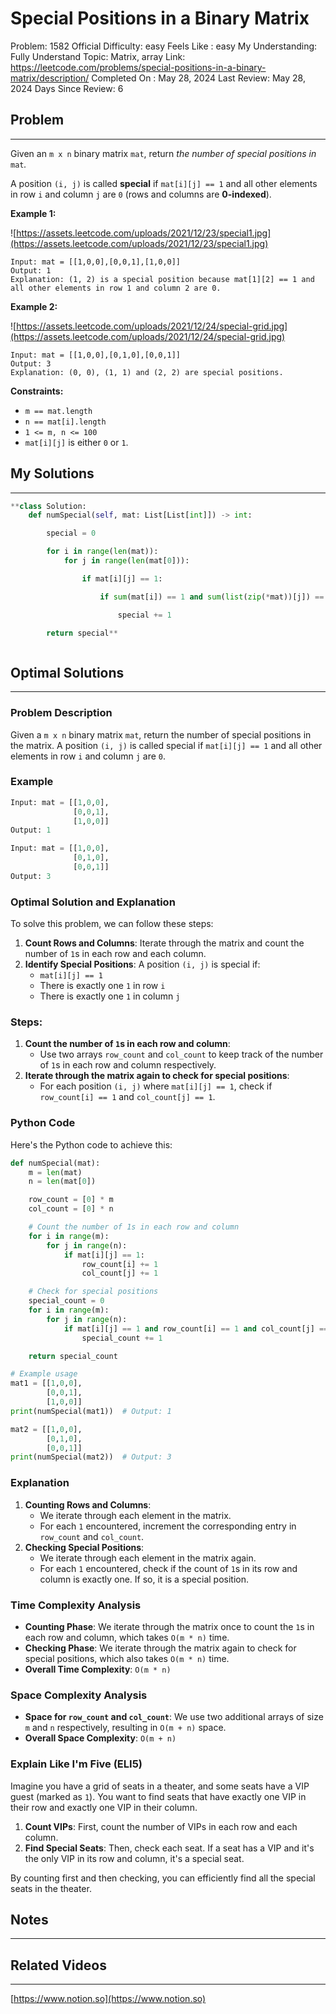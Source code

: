 # Special Positions in a Binary Matrix

Problem: 1582
Official Difficulty: easy
Feels Like : easy
My Understanding: Fully Understand
Topic: Matrix, array
Link: https://leetcode.com/problems/special-positions-in-a-binary-matrix/description/
Completed On : May 28, 2024
Last Review: May 28, 2024
Days Since Review: 6

## Problem

---

Given an `m x n` binary matrix `mat`, return *the number of special positions in* `mat`*.*

A position `(i, j)` is called **special** if `mat[i][j] == 1` and all other elements in row `i` and column `j` are `0` (rows and columns are **0-indexed**).

**Example 1:**

![https://assets.leetcode.com/uploads/2021/12/23/special1.jpg](https://assets.leetcode.com/uploads/2021/12/23/special1.jpg)

```
Input: mat = [[1,0,0],[0,0,1],[1,0,0]]
Output: 1
Explanation: (1, 2) is a special position because mat[1][2] == 1 and all other elements in row 1 and column 2 are 0.
```

**Example 2:**

![https://assets.leetcode.com/uploads/2021/12/24/special-grid.jpg](https://assets.leetcode.com/uploads/2021/12/24/special-grid.jpg)

```
Input: mat = [[1,0,0],[0,1,0],[0,0,1]]
Output: 3
Explanation: (0, 0), (1, 1) and (2, 2) are special positions.
```

**Constraints:**

- `m == mat.length`
- `n == mat[i].length`
- `1 <= m, n <= 100`
- `mat[i][j]` is either `0` or `1`.

## My Solutions

---

```python
**class Solution:
    def numSpecial(self, mat: List[List[int]]) -> int:

        special = 0

        for i in range(len(mat)):
            for j in range(len(mat[0])):

                if mat[i][j] == 1: 

                    if sum(mat[i]) == 1 and sum(list(zip(*mat))[j]) == 1 :

                        special += 1

        return special**
```

```python

```

## Optimal Solutions

---

### Problem Description

Given a `m x n` binary matrix `mat`, return the number of special positions in the matrix. A position `(i, j)` is called special if `mat[i][j] == 1` and all other elements in row `i` and column `j` are `0`.

### Example

```python
Input: mat = [[1,0,0],
              [0,0,1],
              [1,0,0]]
Output: 1

Input: mat = [[1,0,0],
              [0,1,0],
              [0,0,1]]
Output: 3

```

### Optimal Solution and Explanation

To solve this problem, we can follow these steps:

1. **Count Rows and Columns**: Iterate through the matrix and count the number of `1`s in each row and each column.
2. **Identify Special Positions**: A position `(i, j)` is special if:
    - `mat[i][j] == 1`
    - There is exactly one `1` in row `i`
    - There is exactly one `1` in column `j`

### Steps:

1. **Count the number of `1`s in each row and column**:
    - Use two arrays `row_count` and `col_count` to keep track of the number of `1`s in each row and column respectively.
2. **Iterate through the matrix again to check for special positions**:
    - For each position `(i, j)` where `mat[i][j] == 1`, check if `row_count[i] == 1` and `col_count[j] == 1`.

### Python Code

Here's the Python code to achieve this:

```python
def numSpecial(mat):
    m = len(mat)
    n = len(mat[0])

    row_count = [0] * m
    col_count = [0] * n

    # Count the number of 1s in each row and column
    for i in range(m):
        for j in range(n):
            if mat[i][j] == 1:
                row_count[i] += 1
                col_count[j] += 1

    # Check for special positions
    special_count = 0
    for i in range(m):
        for j in range(n):
            if mat[i][j] == 1 and row_count[i] == 1 and col_count[j] == 1:
                special_count += 1

    return special_count

# Example usage
mat1 = [[1,0,0],
        [0,0,1],
        [1,0,0]]
print(numSpecial(mat1))  # Output: 1

mat2 = [[1,0,0],
        [0,1,0],
        [0,0,1]]
print(numSpecial(mat2))  # Output: 3

```

### Explanation

1. **Counting Rows and Columns**:
    - We iterate through each element in the matrix.
    - For each `1` encountered, increment the corresponding entry in `row_count` and `col_count`.
2. **Checking Special Positions**:
    - We iterate through each element in the matrix again.
    - For each `1` encountered, check if the count of `1`s in its row and column is exactly one. If so, it is a special position.

### Time Complexity Analysis

- **Counting Phase**: We iterate through the matrix once to count the `1`s in each row and column, which takes `O(m * n)` time.
- **Checking Phase**: We iterate through the matrix again to check for special positions, which also takes `O(m * n)` time.
- **Overall Time Complexity**: `O(m * n)`

### Space Complexity Analysis

- **Space for `row_count` and `col_count`**: We use two additional arrays of size `m` and `n` respectively, resulting in `O(m + n)` space.
- **Overall Space Complexity**: `O(m + n)`

### Explain Like I'm Five (ELI5)

Imagine you have a grid of seats in a theater, and some seats have a VIP guest (marked as `1`). You want to find seats that have exactly one VIP in their row and exactly one VIP in their column.

1. **Count VIPs**: First, count the number of VIPs in each row and each column.
2. **Find Special Seats**: Then, check each seat. If a seat has a VIP and it's the only VIP in its row and column, it's a special seat.

By counting first and then checking, you can efficiently find all the special seats in the theater.

## Notes

---

 

## Related Videos

---

[https://www.notion.so](https://www.notion.so)